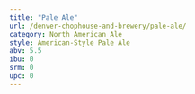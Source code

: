 ```yaml
---
title: "Pale Ale"
url: /denver-chophouse-and-brewery/pale-ale/
category: North American Ale
style: American-Style Pale Ale
abv: 5.5
ibu: 0
srm: 0
upc: 0
---
```


